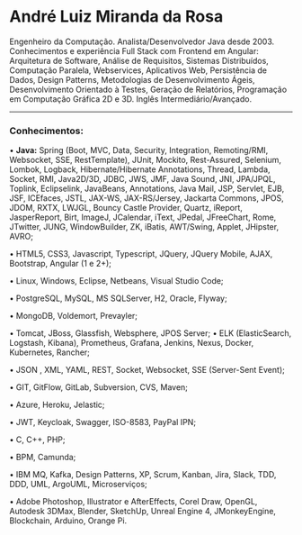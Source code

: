 # André Luiz Miranda da Rosa

Engenheiro da Computação. Analista/Desenvolvedor Java desde 2003. Conhecimentos e experiência Full Stack com Frontend em Angular: Arquitetura de Software, Análise de Requisitos, Sistemas Distribuídos, Computação Paralela, Webservices, Aplicativos Web, Persistência de Dados, Design Patterns, Metodologias de Desenvolvimento Ágeis, Desenvolvimento Orientado à Testes, Geração de Relatórios, Programação em Computação Gráfica 2D e 3D. Inglês Intermediário/Avançado.

------------
### Conhecimentos:

• **Java:** Spring (Boot, MVC, Data, Security, Integration, Remoting/RMI, Websocket, SSE,  RestTemplate), JUnit, Mockito, Rest-Assured, Selenium, Lombok, Logback, Hibernate/Hibernate Annotations, Thread, Lambda, Socket, RMI, Java2D/3D, JDBC, JWS, JMF, Java Sound, JNI, JPA/JPQL, Toplink, Eclipselink, JavaBeans, Annotations, Java Mail, JSP, Servlet, EJB, JSF, ICEfaces, JSTL, JAX-WS, JAX-RS/Jersey, Jackarta Commons, JPOS, JDOM, RXTX, LWJGL, Bouncy Castle Provider, Quartz, iReport, JasperReport, Birt, ImageJ, JCalendar, iText, JPedal, JFreeChart, Rome, JTwitter, JUNG, WindowBuilder, ZK, iBatis, AWT/Swing, Applet, JHipster, AVRO;

• HTML5, CSS3, Javascript, Typescript, JQuery, JQuery Mobile, AJAX, Bootstrap, Angular (1 e 2+);

• Linux, Windows, Eclipse, Netbeans, Visual Studio Code;

• PostgreSQL, MySQL, MS SQLServer, H2, Oracle, Flyway;

• MongoDB, Voldemort, Prevayler;

• Tomcat, JBoss, Glassfish, Websphere, JPOS Server;
• ELK (ElasticSearch, Logstash, Kibana), Prometheus, Grafana, Jenkins, Nexus, Docker, Kubernetes, Rancher; 

• JSON , XML, YAML, REST, Socket, Websocket, SSE (Server-Sent Event);

• GIT, GitFlow, GitLab, Subversion, CVS, Maven;

• Azure, Heroku, Jelastic;

• JWT, Keycloak, Swagger, ISO-8583, PayPal IPN;

• C, C++, PHP;

• BPM, Camunda;

• IBM MQ, Kafka, Design Patterns, XP, Scrum, Kanban, Jira, Slack, TDD, DDD, UML, ArgoUML, Microserviços;

• Adobe Photoshop, Illustrator e AfterEffects, Corel Draw, OpenGL, Autodesk 3DMax, Blender, SketchUp, Unreal Engine 4, JMonkeyEngine, Blockchain, Arduino, Orange Pi.
